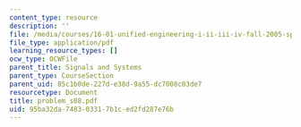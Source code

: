 ```yaml
---
content_type: resource
description: ''
file: /media/courses/16-01-unified-engineering-i-ii-iii-iv-fall-2005-spring-2006/95ba32da748303317b1ced2fd287e76b_problem_s08.pdf
file_type: application/pdf
learning_resource_types: []
ocw_type: OCWFile
parent_title: Signals and Systems
parent_type: CourseSection
parent_uid: 85c1b0de-227d-e38d-9a55-dc7008c03de7
resourcetype: Document
title: problem_s08.pdf
uid: 95ba32da-7483-0331-7b1c-ed2fd287e76b
---
```

